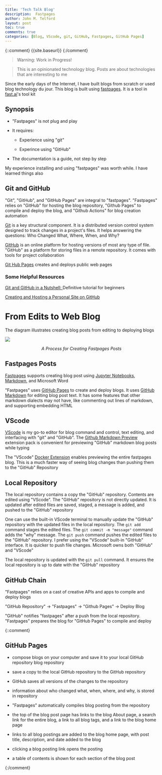 ```yaml
---
title: 'Tech Talk Blog'
description:  Fastpages 
author: John M. Telford
layout: post
toc: true
comments: true
categories: [Blog, VScode, git, GitHub, Fastpages, GitHub Pages]
---
```

 
{::comment}
{{site.baseurl}}
{:/comment}

> Warning: Work in Progress!

> This is an opinionated technology blog. Posts are about technologies that are interesting to me

Since the early days of the Internet, I have built  blogs from scratch or used   blog technology du jour. This blog is built using [fastpages](https://fastpages.fast.ai). It is a tool in [fast.ai](https://www.fast.ai/)'s tool kit

## Synopsis

-  "Fastpages" is not plug and play

- It requires:

    - Experience using "git"

    - Experince using "GitHub"

- The documentation is a guide, not step by step

My experience installing and using "fastpages" was worth while. I have learned things also

## Git and GitHub

"Git", "GitHub", and "GitHub Pages" are integral to "fastpages". "Fastpages" relies on "GitHub" for hosting the blog repository, "Github Pages" to compile and deploy the blog, and  "Github Actions"  for  blog creation  automation

[Git](https://git-scm.com) is a key structural component. It is a distributed version control system designed to track changes in a project's files. It helps answering the questions: Who Changed What, Where, When, and Why?

[GitHub](https://github.com) is an online platform for hosting  versions of most any type of file.  "GitHub" as a platform for storing files in a remote repository. It comes with tools for project collaboration 

[Git Hub Pages](https://pages.github.com) creates and deploys public web pages 

### Some Helpful Resources

[Git and GitHub in a Nutshell: ](https://dev.to/educative/git-and-github-in-a-nutshell-definitive-tutorial-for-beginners-2i05) Definitive tutorial for beginners

[Creating and Hosting a Personal Site on GitHub](http://jmcglone.com/guides/github-pages/)

# From Edits to Web Blog

The diagram illustrates  creating blog posts from editing to deploying blogs


<img  src="{{site.baseurl}}/images/Fastpages.png" />

<p style="text-align: center;">
    <em>A Process for Creating Fastpages Posts</em>
</p>

## Fastpages Posts

[Fastpages](https://fastpages.fast.ai) supports creating blog post using [Jupyter Notebooks](https://fastpages.fast.ai),  [Markdown](https://guides.github.com/features/mastering-markdown/), and Microsoft Word

"Fastpages" uses [GitHub Pages](https://pages.github.com) to create and deploy blogs. It uses [GitHub Markdown](https://guides."github".com/features/mastering-markdown/) for editing blog post text. It has some features that other markdown dialects may not have, like commenting out lines of markdown, and supporting embedding HTML

## VScode

[VScode](https://code.visualstudio.com) is  my go-to editor for blog command and control,  text editing, and interfacing with "git" and "GitHub".   The [Github Markdown Preview](https://marketplace.visualstudio.com/items?itemName=bierner.github-markdown-preview) extension pack is  convenient  for  previewing  "GitHub" markdown blog posts while typing
 
The "VScode" [Docker Extension](https://marketplace.visualstudio.com/items?itemName=ms-azuretools.vscode-docker) enables  previewing the  entire fastpages blog. This is a much faster way of seeing  blog changes than pushing them to the "GitHub" Repository

## Local Repository

The local repository contains a copy the "GitHub" repository. Contents are edited using "VScode". The "GitHub" repository is not directly updated. It is updated after edited files are saved, staged, a message is added, and pushed  to the "GitHub" repository

One can use the built-in VScode terminal to manually update the "GitHub" repository with the updated files in the local repository. The `git add` command stages the edited  files.  The `git commit -m "message"` command adds the "why" message. The `git push` command pushes the edited files to the "GitHub" repository. I prefer using the "VScode" built-in "GitHub" interface.  It is quicker to push file changes. Microsoft owns both "GitHub" and "VScode"

The local repository is updated with the `git pull` command. It ensures the local repository is  up to date with the "GitHub" repository

## GitHub Chain

"Fastpages" relies on a cast of creative APIs and apps to compile and deploy blogs

"GitHub Repository" -> "Fastpages" -> "Github Pages" -> Deploy Blog

"GitHub" notifies "fastpages" after a push from the local repository. "Fastpages" prepares the blog for "GitHub Pages" to compile and deploy

{::comment}

## GitHub Pages

- compose blogs on your computer and save it to your local GitHub repository blog repository

- save a copy to the local GitHub repository to the GitHub repository

- GitHub saves all versions of the changes to the repository

- information about who changed what, when, where, and why, is stored in repository 

- "Fastpages"  automatically compiles  blog  posting from the repository

- the top of the blog post page has links to the blog About page, a search link for the entire blog,  a link to all blog tags, and a link to the blog home page

 - links to all blog postings are added to the blog home page, with post title, description, and date added to the blog

- clicking a blog posting link opens the posting

- a table of contents is 
shown for each section of the blog post 

{:/comment}

